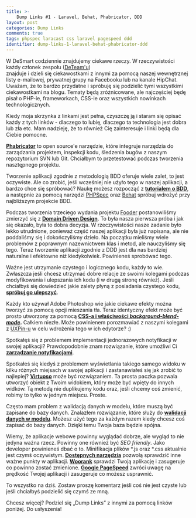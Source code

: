 ```yaml
---
title: >-
    Dump Links #1 - Laravel, Behat, Phabricator, DDD
layout: post
categories: Dump Links
comments: true
tags: phpspec laracast css laravel pagespeed ddd
identifier: dump-links-1-laravel-behat-phabricator-ddd
---
```


W DeSmart codziennie znajdujemy ciekawe rzeczy. W rzeczywistości każdy członek zespołu ([DeTeam'u](http://desmart.com/who))  
znajduje i dzieli się ciekawostkami z innymi za pomocą naszej wewnętrznej listy e-mailowej, prywatnej grupy
na Facebooku lub na kanale HipChat. Uważam, że to bardzo przydatne i spróbuję się podzielić tymi wszystkimi ciekawostkami na blogu.
Tematy będą zróżnicowane, ale najczęściej będę pisał o PHP-ie, frameworkach, CSS-ie oraz wszystkich nowinkach technologicznych.

Kiedy moja skrzynka z linkami jest pełna, czyszczę ją i staram się opisać każdy z tych linków - dlaczego to lubię,
dlaczego ta technologia jest dobra lub zła etc. Mam nadzieję, że to również Cię zainteresuje i linki będą dla Ciebie pomocne.

**[Phabricator](http://phabricator.org/)** to open source'e narzędzie, które integruje narzędzia do zarządzania projektem,
inspekcji kodu, śledzenia bugów z naszym repozytorium SVN lub Git. Chciałbym to przetestować podczas tworzenia nasztępnego projektu.

Tworzenie aplikacji zgodnie z metodologią BDD oferuje wiele zalet, to jest oczywiste. Ale co zrobić, jeśli wcześniej
nie użyło tego w naszej aplikacji, a bardzo chce się spróbować? Naukę możesz rozpocząć z **[tutorialem o BDD](http://code.tutsplus.com/tutorials/a-bdd-workflow-with-behat-and-phpspec--cms-21601)**,
a następnie za pomocą narzędzi [PHPSpec](http://www.phpspec.net/en/latest/) oraz [Behat](http://docs.behat.org/en/v2.5/)
spróbuj wdrożyć przy najbliższym projekcie BDD.

Podczas tworzenia trzeciego wydania projektu [Fooder](http://fooder.pl) postanowiliśmy zmierzyć się z [**Domain Driven Design**](https://laracasts.com/series/commands-and-domain-events).
To była nasza pierwsza próba i jak się okazało, była to dobra decyzja. W rzeczywistości nasze zadanie było lekko utrudnione,
ponieważ część naszej aplikacji była już napisana, ale nie poddaliśmy się i dokończyliśmy dzieło. Na początku mieliśmy 
wiele problemów z poprawnym nazewnictwem klas i metod, ale nauczyliśmy się tego. Teraz tworzenie aplikacji zgodnie z DDD 
jest dla nas bardziej naturalne i efektowne niż kiedykolwiek. Powinieneś sprobówać tego. 

Ważne jest utrzymanie czystego i logicznego kodu, każdy to wie. Zwłaszcza jeśli chcesz utrzymać dobre relacje ze swoimi
kolegami podczas modyfikowania i ulepszania ich kodu (i w drugą stronę również). Jeśli chciałbyś się dowiedzieć jakie
zalety płyną z posiadania czystego kodu, [**spróbuj go ulepszyć**](https://laracasts.com/series/simple-rules-for-simpler-code).

Każdy kto używał Adobe Photoshop wie jakie ciekawe efekty można tworzyć za pomocą opcji mieszania tła. 
Teraz identyczny efekt może być prosto utworzony za pomocą **[CSS-a i właściwości *background-blend-mode*](http://www.webdesignerdepot.com/2014/07/15-css-blend-modes-that-will-supercharge-your-images).** 
Całkiem niezłe. Może powinienem porozmawiać z naszymi kolegami z [UXPin-u](http://uxpin.com/) w celu wdrożenia tego w ich edytorze? :)

Spotkałęś się z problemem implementacji jednorazowych notyfikacji w swojej aplikacji? Prawdopodobnie znam rozwiązanie,
które umożliwi Ci [**zarządzanie notyfikacjami**](https://github.com/laracasts/flash).

Spotkałeś się kiedyś z problemem wyświetlania takiego samego widoku w kilku różnych miejsach w swojej aplikacji
i zastanawiałeś się jak zrobić to najlepiej? [**Virtuoso**](https://github.com/coderabbi/virtuoso) może być rozwiązaniem. Ta prosta paczka pozwala utworzyć obiekt
z Twoim widokiem, który może być wpięty do innych widków. Tą metodą nie duplikujemy kodu oraz, jeśli chcemy coś zmienić,
robimy to tylko w jednym miejscu. Proste.

Często mam problem z walidacją danych w modelu, które muszą być zapisane do bazy danych. Znalazłem rozwiązanie, które
służy do [**walidacji danych w modelu**](https://github.com/dwightwatson/validating). 
Możesz użyć tego za każdym razem kiedy chcesz coś zapisać do bazy danych. Dzięki temu Twoja baza będzie spójna.

Wiemy, że aplikacje webowe powinny wyglądać dobrze, ale wygląd to nie jedyna ważna rzecz. Powinny one również być
*SEO friendly*. Jako developer powinieneś dbać o to. Minifikacja plików \*.js oraz \*.css aktualnie jest czymś oczywistym.
[**Dostępnych narzędzia**](http://nibbler.silktide.com/) pozwolą sprawdzić inne ważne punkty w aplikacji.
[**Woorank**](https://www.woorank.com/) sprawdzi Twoją aplikację i zasugeruje co powinno zostać zmienione. 
[**Google PageSpeed**](https://developers.google.com/speed/pagespeed/insights/) zwróci uwagę na prędkość Twojej aplikacji
i zasugeruje co możesz usprawnić.

To wszystko na dziś. Zostaw proszę komentarz jeśli coś nie jest czyste lub jeśli chciałbyś podzielić się czymś ze mną.

Chcesz więcej? Podziel się „Dump Links” z innymi za pomocą linków poniżej. Do usłyszenia! 
